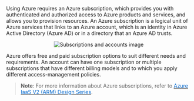 
Using Azure requires an Azure subscription, which provides you with authenticated and authorized access to Azure products and services, and allows you to provision resources. An Azure subscription is a logical unit of Azure services that links to an Azure account, which is an identity in Azure Active Directory (Azure AD) or in a directory that an Azure AD trusts.

<p style="text-align:center;">
<img src="../Linked_Image_Files/0402-subscriptions-and-accounts.png" alt="Subscriptions and accounts image">
</p>

Azure offers free and paid subscription options to suit different needs and requirements. An account can have one subscription or multiple subscriptions that have different billing models and to which you apply different access-management policies.

> **Note**: For more information about Azure subscriptions, refer to <a href="https://social.technet.microsoft.com/wiki/contents/articles/33800.azure-iaas-v2-arm-design-series-azure-subscriptions.aspx" target="_blank"><span style="color: #0066cc;" color="#0066cc">Azure IaaS V2 (ARM) Design Series</span></a>.